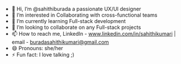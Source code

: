 - 👋 Hi, I’m @sahithiburada a passionate UX/UI designer
- 👀 I’m interested in Collaborating with cross-functional teams 
- 🌱 I’m currently learning Full-stack development
- 💞️ I’m looking to collaborate on any Full-stack projects
- 📫 How to reach me, LinkedIn - www.linkedin.com/in/sahithikumari | email - buradasahithikumari@gmail.com
- 😄 Pronouns: she/her
- ⚡ Fun fact: I love talking ;)

<!---
sahithiburada/sahithiburada is a ✨ special ✨ repository because its `README.md` (this file) appears on your GitHub profile.
You can click the Preview link to take a look at your changes.
--->
